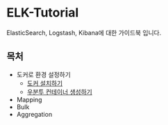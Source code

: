# ELK-Tutorial
ElasticSearch, Logstash, Kibana에 대한 가이드북 입니다.

## 목처
- 도커로 환경 설정하기
  - [도커 설치하기](https://github.com/wkddnjset/ELK-Tutorial/blob/master/Docker/도커_설치하기.md)
  - [우분투 컨테이너 생성하기](https://github.com/wkddnjset/ELK-Tutorial/blob/master/Docker/우분투_컨테이너_생성하기.md)
- Mapping
- Bulk
- Aggregation
